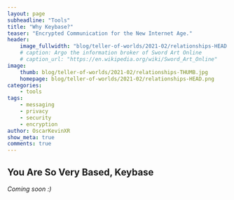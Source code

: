 ```yaml
---
layout: page
subheadline: "Tools"
title: "Why Keybase?"
teaser: "Encrypted Communication for the New Internet Age."
header:
    image_fullwidth: "blog/teller-of-worlds/2021-02/relationships-HEAD.png"
    # caption: Argo the information broker of Sword Art Online
    # caption_url: "https://en.wikipedia.org/wiki/Sword_Art_Online"
image:
    thumb: blog/teller-of-worlds/2021-02/relationships-THUMB.jpg
    homepage: blog/teller-of-worlds/2021-02/relationships-HEAD.png
categories:
    - tools
tags:
    - messaging
    - privacy
    - security 
    - encryption
author: OscarKevinXR
show_meta: true
comments: true
---
```


## You Are So Very Based, Keybase
*Coming soon :)* 

[1]: https://keybase.io/




